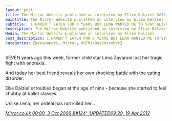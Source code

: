 ```yaml
---
layout: post
title: The Mirror Website published an interview by Ellie Dalziel &#124; 3 October 1999
maintitle: The Mirror Website published an interview by Ellie Dalziel
subtitle:  I HAVEN’T EATEN FOR 6 YEARS BUT LENA WANTED ME TO STAY ALIVE AND HELP OTHER VICTIMS.
description: The Mirror Website published an interview by Ellie Dalziel
Media: The Mirror Website published an interview by Ellie Dalziel
post_description: I HAVEN’T EATEN FOR 6 YEARS BUT LENA WANTED ME TO STAY ALIVE AND HELP OTHER VICTIMS.
categories: [Newspapers, Mirror, OnThisDay3October]
---
```


SEVEN years ago this week, former child star Lena Zavaroni lost her tragic fight with anorexia.

And today her best friend reveals her own shocking battle with the eating disorder.

Ellie Dalziel's troubles began at the age of nine - because she started to feel chubby at ballet classes.

Unlike Lena, her ordeal has not killed her...

<cite><a href="https://www.mirror.co.uk/news/uk-news/i-havent-eaten-for-6-years-but-lena-702767">Mirror.co.uk 00:00, 3 Oct 2006 &#124' 'UPDATED09:29, 19 Apr 2012</a></cite>

